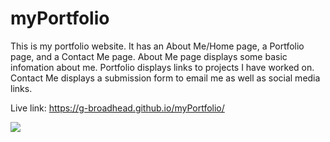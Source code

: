 # myPortfolio

This is my portfolio website. It has an About Me/Home page, a Portfolio page, and a Contact Me page.
About Me page displays some basic infomation about me.
Portfolio displays links to projects I have worked on.
Contact Me displays a submission form to email me as well as social media links.

Live link: https://g-broadhead.github.io/myPortfolio/


<img src="https://user-images.githubusercontent.com/92894996/141205926-e90b9a3f-0e1b-478f-b850-3237f0cfd012.JPG">
